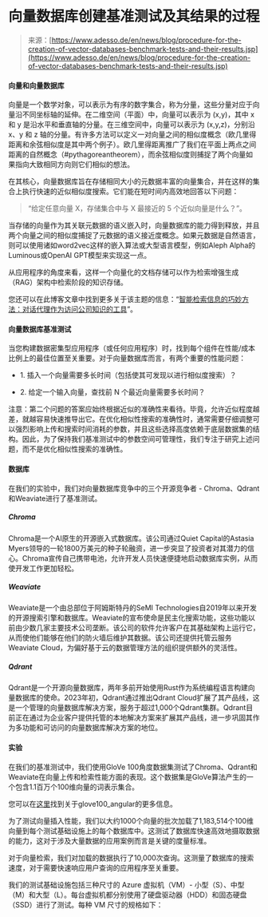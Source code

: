 <!--yml

category: 未分类

date: 2024-05-27 14:55:54

-->

# 向量数据库创建基准测试及其结果的过程

> 来源：[https://www.adesso.de/en/news/blog/procedure-for-the-creation-of-vector-databases-benchmark-tests-and-their-results.jsp](https://www.adesso.de/en/news/blog/procedure-for-the-creation-of-vector-databases-benchmark-tests-and-their-results.jsp)

#### 向量和向量数据库

向量是一个数学对象，可以表示为有序的数字集合，称为分量，这些分量对应于向量沿不同坐标轴的延伸。在二维空间（平面）中，向量可以表示为 (x,y)，其中 x 和 y 是沿水平和垂直轴的分量。在三维空间中，向量可以表示为 (x,y,z)，分别沿 x、y 和 z 轴的分量。有许多方法可以定义一对向量之间的相似度概念（欧几里得距离和余弦相似度是其中两个例子）。欧几里得距离推广了我们在平面上两点之间距离的自然概念（#pythagoreantheorem），而余弦相似度则捕捉了两个向量如果指向大致相同方向则它们相似的想法。

在其核心，向量数据库旨在存储相同大小的元数据丰富的向量集合，并在这样的集合上执行快速的近似相似度搜索。它们能在短时间内高效地回答以下问题：

> “给定任意向量 X，存储集合中与 X 最接近的 5 个近似向量是什么？”。

当存储的向量作为其关联元数据的语义嵌入时，向量数据库的能力得到释放，并且两个向量之间的相似度捕捉了元数据的语义接近度概念。如果元数据是自然语言，则可以使用诸如word2vec这样的嵌入算法或大型语言模型，例如Aleph Alpha的Luminous或OpenAI GPT模型来实现这一点。

从应用程序的角度来看，这样一个向量化的文档存储可以作为检索增强生成（RAG）架构中检索阶段的知识存储。

您还可以在此博客文章中找到更多关于该主题的信息：“[智能检索信息的巧妙方法：对话代理作为访问公司知识的工具](https://www.adesso.de/en/news/blog/a-clever-way-to-retrieve-information-conversational-agents-as-a-tool-to-access-knowledge-held-at-the-company-2.jsp)”。

#### 向量数据库基准测试

当您构建数据密集型应用程序（或任何应用程序）时，找到每个组件在性能/成本比例上的最佳位置至关重要。对于向量数据库而言，有两个重要的性能问题：

+   1\. 插入一个向量需要多长时间（包括使其可发现以进行相似度搜索）？

+   2\. 给定一个输入向量，查找前 N 个最近向量需要多长时间？

注意：第二个问题的答案应始终根据近似的准确性来看待。毕竟，允许近似程度越差，就越容易快速推导出它。在优化相似性搜索的准确性时，通常需要仔细调整可以强烈影响上传和搜索时间消耗的参数，并且这些选择高度依赖于底层数据集的结构。因此，为了保持我们基准测试中的参数空间可管理性，我们专注于研究上述问题，而不是优化相似性搜索的准确性。

#### 数据库

在我们的实验中，我们对向量数据库竞争中的三个开源竞争者 - Chroma、Qdrant和Weaviate进行了基准测试。

##### Chroma

Chroma是一个AI原生的开源嵌入式数据库。该公司通过Quiet Capital的Astasia Myers领导的一轮1800万美元的种子轮融资，进一步突显了投资者对其潜力的信心。Chroma宣传自己携带电池，允许开发人员快速便捷地启动数据库实例，从而使开发工作更加轻松。

##### Weaviate

Weaviate是一个由总部位于阿姆斯特丹的SeMI Technologies自2019年以来开发的开源搜索引擎和数据库。Weaviate的宣布使命是民主化搜索功能，这些功能以前由少数几家主要技术公司垄断。该公司的软件允许客户在其基础架构上运行它，从而使他们能够在他们的防火墙后维护其数据。该公司还提供托管云服务Weaviate Cloud，为偏好基于云的数据管理方法的组织提供额外的灵活性。

##### Qdrant

Qdrant是一个开源向量数据库，两年多前开始使用Rust作为系统编程语言构建向量数据库的使命。2023年初，Qdrant通过推出Qdrant Cloud扩展了其产品线，这是一个管理的向量数据库解决方案，服务于超过1,000个Qdrant集群。Qdrant目前正在通过为企业客户提供托管的本地解决方案来扩展其产品线，进一步巩固其作为多功能和可访问的向量数据库解决方案的地位。

#### 实验

在我们的基准测试中，我们使用GloVe 100角度数据集测试了Chroma、Qdrant和Weaviate在向量上传和检索性能方面的表现。这个数据集是GloVe算法产生的一个包含1.1百万个100维向量的词表示集合。

您可以在[这里](https://www.tensorflow.org/datasets/catalog/glove100_angular)找到关于glove100_angular的更多信息。

为了测试向量插入性能，我们以大约1000个向量的批次加载了1,183,514个100维向量到每个测试基础设施上的每个数据库中。这测试了数据库快速高效地摄取数据的能力，这对于涉及大量数据的应用案例而言是关键的度量标准。

对于向量检索，我们对加载的数据执行了10,000次查询。这测量了数据库的搜索速度，对于需要快速响应用户查询的应用程序至关重要。

我们的测试基础设施包括三种尺寸的 Azure 虚拟机（VM）- 小型（S）、中型（M）和大型（L）。每台虚拟机都分别使用了硬盘驱动器（HDD）和固态硬盘（SSD）进行了测试。每种 VM 尺寸的规格如下：
